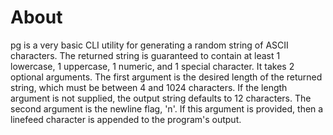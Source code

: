 # About
pg is a very basic CLI utility for generating a random string of ASCII characters. The returned string is guaranteed to contain at least 1 lowercase, 1 uppercase, 1 numeric, and 1 special character. It takes 2 optional arguments. The first argument is the desired length of the returned string, which must be between 4 and 1024 characters. If the length argument is not supplied, the output string defaults to 12 characters. The second argument is the newline flag, 'n'. If this argument is provided, then a linefeed character is appended to the program's output.